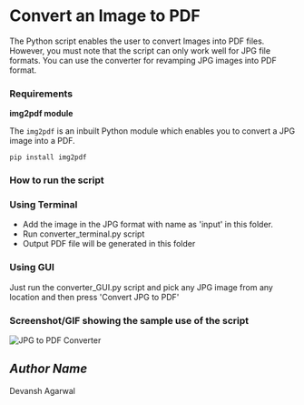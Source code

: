     
# Convert an Image to PDF
<!--Remove the below lines and add yours -->
The Python script enables the user to convert Images into PDF files. However, you must note that the script can only work well for JPG file formats. You can use the converter for revamping JPG images into PDF format.

### Requirements
<!--Remove the below lines and add yours -->
**img2pdf module**

The `img2pdf` is an inbuilt Python module which enables you to convert a JPG image into a PDF.

    pip install img2pdf

### How to run the script
<!--Remove the below lines and add yours -->
### Using Terminal

-   Add the image in the JPG format with name as 'input' in this folder.
-   Run converter_terminal.py script
-   Output PDF file will be generated in this folder

### Using GUI

Just run the converter_GUI.py script and pick any JPG image from any location and then press 'Convert JPG to PDF'

### Screenshot/GIF showing the sample use of the script
<!--Remove the below lines and add yours -->
![JPG to PDF Converter](https://mail.google.com/mail/u/0?ui=2&ik=a50fac4cd5&attid=0.1&permmsgid=msg-f:1679689205514634701&th=174f746edbc205cd&view=att&disp=safe&realattid=f_kfw3vazn0)

## *Author Name*
<!--Remove the below lines and add yours -->
Devansh Agarwal
